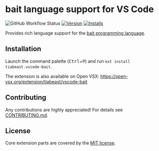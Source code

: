 # bait language support for VS Code
![GitHub Workflow Status][workflow-status]
[![Version][version-badge]][marketplace-url]
[![Installs][installs-badge]][marketplace-url]

Provides rich language support for the [bait programming language][bait-repo].

## Installation
Launch the command palette (<kbd>Ctrl</kbd>+<kbd>P</kbd>) and run `ext install tiabeast.vscode-bait`.

The extension is also available on Open VSX: https://open-vsx.org/extension/tiabeast/vscode-bait

## Contributing
Any contributions are highly appreciated!
For details see [CONTRIBUTING.md](CONTRIBUTING.md).

## License
Core extension parts are covered by the [MIT license](LICENSE.md).

<!-- links -->
[workflow-status]: https://img.shields.io/github/workflow/status/tiabeast/vscode-bait/CI
[version-badge]: https://vsmarketplacebadge.apphb.com/version/tiabeast.vscode-bait.svg
[installs-badge]: https://vsmarketplacebadge.apphb.com/installs/tiabeast.vscode-bait.svg
[marketplace-url]: https://marketplace.visualstudio.com/items?itemName=tiabeast.vscode-bait
[bait-repo]: https://github.com/tiabeast/bait

